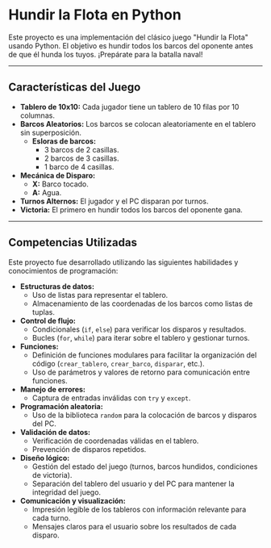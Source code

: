 # Hundir la Flota en Python

Este proyecto es una implementación del clásico juego "Hundir la Flota" usando Python. El objetivo es hundir todos los barcos del oponente antes de que él hunda los tuyos. ¡Prepárate para la batalla naval! 

---

## **Características del Juego**
- **Tablero de 10x10:** Cada jugador tiene un tablero de 10 filas por 10 columnas.
- **Barcos Aleatorios:** Los barcos se colocan aleatoriamente en el tablero sin superposición.
  - **Esloras de barcos:**
    - 3 barcos de 2 casillas.
    - 2 barcos de 3 casillas.
    - 1 barco de 4 casillas.
- **Mecánica de Disparo:**
  - **X:** Barco tocado.
  - **A:** Agua.
- **Turnos Alternos:** El jugador y el PC disparan por turnos.
- **Victoria:** El primero en hundir todos los barcos del oponente gana.

---

## **Competencias Utilizadas**
Este proyecto fue desarrollado utilizando las siguientes habilidades y conocimientos de programación:

- **Estructuras de datos:**
  - Uso de listas para representar el tablero.
  - Almacenamiento de las coordenadas de los barcos como listas de tuplas.
- **Control de flujo:**
  - Condicionales (`if`, `else`) para verificar los disparos y resultados.
  - Bucles (`for`, `while`) para iterar sobre el tablero y gestionar turnos.
- **Funciones:**
  - Definición de funciones modulares para facilitar la organización del código (`crear_tablero`, `crear_barco`, `disparar`, etc.).
  - Uso de parámetros y valores de retorno para comunicación entre funciones.
- **Manejo de errores:**
  - Captura de entradas inválidas con `try` y `except`.
- **Programación aleatoria:**
  - Uso de la biblioteca `random` para la colocación de barcos y disparos del PC.
- **Validación de datos:**
  - Verificación de coordenadas válidas en el tablero.
  - Prevención de disparos repetidos.
- **Diseño lógico:**
  - Gestión del estado del juego (turnos, barcos hundidos, condiciones de victoria).
  - Separación del tablero del usuario y del PC para mantener la integridad del juego.
- **Comunicación y visualización:**
  - Impresión legible de los tableros con información relevante para cada turno.
  - Mensajes claros para el usuario sobre los resultados de cada disparo.
